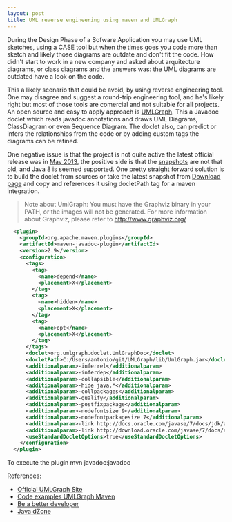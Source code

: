 ```yaml
---
layout: post
title: UML reverse engineering using maven and UMLGraph
---
```


During the Design Phase of a Sofware Application you may use UML sketches, using a CASE tool but when the times goes you code more than sketch and likely those diagrams are outdate and don't fit the code. How didn't start to work in a new company and asked about arquitecture diagrams, or class diagrams and the answers was: the UML diagrams are outdated have a look on the code.

This a likely scenario that could be avoid, by using reverse engineering tool. One may disagree and suggest a round-trip engineering tool, and he's likely right but most of those tools are comercial and not suitable for all projects. 
An open source and easy to apply approach is [UMLGraph][umlgraph]. This a Javadoc doclet which reads javadoc annotations and draws UML Diagrams, ClassDiagram or even Sequence Diagram. The doclet also, can predict or infers the relationships from the code or by adding custom tags the diagrams can be refined.

One negative issue is that the project is not quite active the latest official release was in [May 2013](http://search.maven.org/#search|ga|1|umlgraph), the positive side is that the [snapshots](https://github.com/dspinellis/UMLGraph) are not that old, and Java 8 is seemed supported. One pretty straight forward solution is to build the doclet from sources or take the latest snapshot from [Download page](http://www.umlgraph.org/download.html) and copy and references it using docletPath tag for a maven integration.

> Note about UmlGraph: You must have the Graphviz binary in your PATH, or the images will not be generated. For more information about Graphviz, please refer to http://www.graphviz.org/

```xml
  <plugin>
    <groupId>org.apache.maven.plugins</groupId>
    <artifactId>maven-javadoc-plugin</artifactId>
    <version>2.9</version>
    <configuration>
      <tags>
        <tag>
          <name>depend</name>
          <placement>X</placement>
        </tag>
        <tag>
          <name>hidden</name>
          <placement>X</placement>
        </tag>
        <tag>
          <name>opt</name>
          <placement>X</placement>
        </tag>
      </tags>
      <doclet>org.umlgraph.doclet.UmlGraphDoc</doclet>
      <docletPath>C:/Users/antonio/git/UMLGraph/lib/UmlGraph.jar</docletPath>
      <additionalparam>-inferrel</additionalparam>
      <additionalparam>-inferdep</additionalparam>
      <additionalparam>-collapsible</additionalparam>
      <additionalparam>-hide java.*</additionalparam>
      <additionalparam>-collpackages</additionalparam>
      <additionalparam>-qualify</additionalparam>
      <additionalparam>-postfixpackage</additionalparam>
      <additionalparam>-nodefontsize 9</additionalparam>
      <additionalparam>-nodefontpackagesize 7</additionalparam>
      <additionalparam>-link http://docs.oracle.com/javase/7/docs/jdk/api/javadoc/doclet/</additionalparam>
      <additionalparam>-link http://download.oracle.com/javase/7/docs/api/</additionalparam>
      <useStandardDocletOptions>true</useStandardDocletOptions>          
    </configuration>
  </plugin>
```

To execute the plugin
    mvn javadoc:javadoc

References:

* [Official UMLGraph Site](http://www.umlgraph.org/)
* [Code examples UMLGraph Maven](https://github.com/antoniomaria/umlgraph-test)
* [Be a better developer](http://www.beabetterdeveloper.com/2013/03/automated-class-diagrams-using-maven.html)
* [Java dZone](http://java.dzone.com/articles/reverse-engineer-source-code-u)

[umlgraph]: http://www.umlgraph.org/